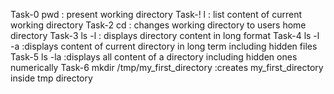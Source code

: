 Task-0    pwd : present working directory
Task-!    l : list content of current working directory
Task-2    cd : changes working directory to users home directory
Task-3    ls -l : displays directory content in long format
Task-4    ls -l -a :displays content of current directory in long term including hidden files
Task-5    ls -la  :displays all content of a directory including hidden ones numerically
Task-6    mkdir /tmp/my_first_directory  :creates my_first_directory inside tmp directory
